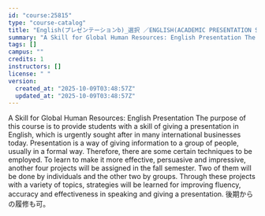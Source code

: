 ```yaml
---
id: "course:25815"
type: "course-catalog"
title: "English(プレゼンテーションb)_選択 ／ENGLISH(ACADEMIC PRESENTATION STRATEGIES B)"
summary: "A Skill for Global Human Resources: English Presentation The purpose of this course is to provide students with a skill …"
tags: []
campus: ""
credits: 1
instructors: []
license: " "
version:
  created_at: "2025-10-09T03:48:57Z"
  updated_at: "2025-10-09T03:48:57Z"
---
```


A Skill for Global Human Resources: English Presentation The purpose of this course is to provide students with a skill of giving a presentation in English, which is urgently sought after in many international businesses today. Presentation is a way of giving information to a group of people, usually in a formal way. Therefore, there are some certain techniques to be employed. To learn to make it more effective, persuasive and impressive, another four projects will be assigned in the fall semester. Two of them will be done by individuals and the other two by groups. Through these projects with a variety of topics, strategies will be learned for improving fluency, accuracy and effectiveness in speaking and giving a presentation. 後期からの履修も可。
